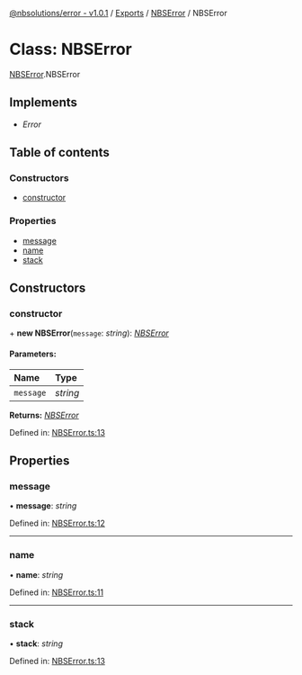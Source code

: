 [@nbsolutions/error - v1.0.1](../README.md) / [Exports](../modules.md) / [NBSError](../modules/nbserror.md) / NBSError

# Class: NBSError

[NBSError](../modules/nbserror.md).NBSError

## Implements

* *Error*

## Table of contents

### Constructors

- [constructor](nbserror.nbserror-1.md#constructor)

### Properties

- [message](nbserror.nbserror-1.md#message)
- [name](nbserror.nbserror-1.md#name)
- [stack](nbserror.nbserror-1.md#stack)

## Constructors

### constructor

\+ **new NBSError**(`message`: *string*): [*NBSError*](nbserror.nbserror-1.md)

#### Parameters:

Name | Type |
:------ | :------ |
`message` | *string* |

**Returns:** [*NBSError*](nbserror.nbserror-1.md)

Defined in: [NBSError.ts:13](https://github.com/nbsolutions-ca/error/blob/638120a/src/NBSError.ts#L13)

## Properties

### message

• **message**: *string*

Defined in: [NBSError.ts:12](https://github.com/nbsolutions-ca/error/blob/638120a/src/NBSError.ts#L12)

___

### name

• **name**: *string*

Defined in: [NBSError.ts:11](https://github.com/nbsolutions-ca/error/blob/638120a/src/NBSError.ts#L11)

___

### stack

• **stack**: *string*

Defined in: [NBSError.ts:13](https://github.com/nbsolutions-ca/error/blob/638120a/src/NBSError.ts#L13)
